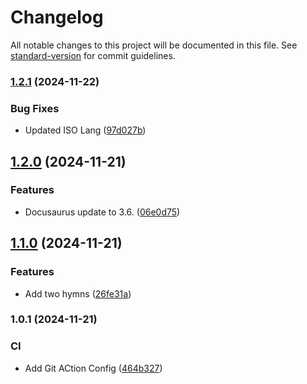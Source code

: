# Changelog

All notable changes to this project will be documented in this file. See [standard-version](https://github.com/conventional-changelog/standard-version) for commit guidelines.

### [1.2.1](https://github.com/neil-jay/lyrics-with-joyful-lips/compare/v1.2.0...v1.2.1) (2024-11-22)


### Bug Fixes

* Updated ISO Lang ([97d027b](https://github.com/neil-jay/lyrics-with-joyful-lips/commit/97d027bbc0cbdb5f7e76344d069d0eb36bca887b))

## [1.2.0](https://github.com/neil-jay/lyrics-with-joyful-lips/compare/v1.1.0...v1.2.0) (2024-11-21)


### Features

* Docusaurus update to 3.6. ([06e0d75](https://github.com/neil-jay/lyrics-with-joyful-lips/commit/06e0d756a29c1f359a5262e3981bbeb477e8d6da))

## [1.1.0](https://github.com/neil-jay/lyrics-with-joyful-lips/compare/v1.0.1...v1.1.0) (2024-11-21)


### Features

* Add two hymns ([26fe31a](https://github.com/neil-jay/lyrics-with-joyful-lips/commit/26fe31ab61f711477cb5b1cf0d4bf26915e75601))

### 1.0.1 (2024-11-21)


### CI

* Add Git ACtion Config ([464b327](https://github.com/neil-jay/lyrics-with-joyful-lips/commit/464b32788330defc0dc36dfb24ebf875d9f7c637))
